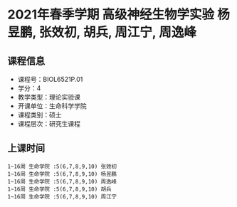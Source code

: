 # 2021年春季学期 高级神经生物学实验 杨昱鹏, 张效初, 胡兵, 周江宁, 周逸峰






## 课程信息

- 课程号：BIOL6521P.01
- 学分：4
- 教学类型：理论实验课
- 开课单位：生命科学学院
- 课程类别：硕士
- 课程层次：研究生课程

## 上课时间

```
1~16周 生命学院 :5(6,7,8,9,10) 张效初
1~16周 生命学院 :5(6,7,8,9,10) 杨昱鹏
1~16周 生命学院 :5(6,7,8,9,10) 周逸峰
1~16周 生命学院 :5(6,7,8,9,10) 胡兵
1~16周 生命学院 :5(6,7,8,9,10) 周江宁
```

